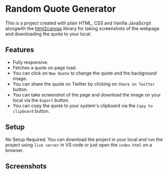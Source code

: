 # Random Quote Generator

This is a project created with plain HTML, CSS and Vanilla JavaScript alongwith the [html2canvas](https://html2canvas.hertzen.com/getting-started) library for taking screenshots of the webpage and downloading the quote to your local.

## Features
- Fully responsive.
- Fetches a quote on page load.
- You can click on `New Quote` to change the quote and the background image.
- You can share the quote on Twitter by clicking on `Share on Twitter` button.
- You can take screenshot of the page and download the image on your local via the `Export` button.
- You can copy the quote to your system's clipboard via the `Copy to clipboard` button.

## Setup 
No Setup Required. You can download the project in your local and run the project using `live server` in VS code or just open the `index.html` on a browser.

## Screenshots
